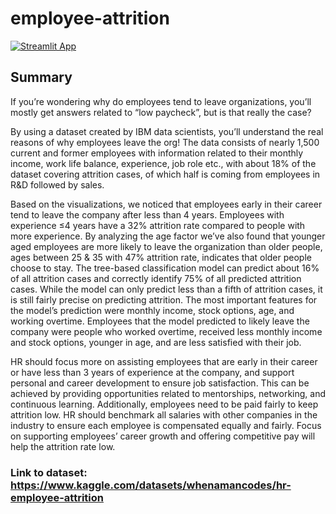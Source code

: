 # employee-attrition
[![Streamlit App](https://static.streamlit.io/badges/streamlit_badge_black_white.svg)](https://employee-attrition.streamlit.app/)

## Summary
If you’re wondering why do employees tend to leave organizations, you’ll mostly get answers related to “low paycheck”, but is that really the case? 

By using a dataset created by IBM data scientists, you’ll understand the real reasons of why employees leave the org! The data consists of nearly 1,500 current and former employees with information related to their monthly income, work life balance, experience, job role etc., with about 18% of the dataset covering attrition cases, of which half is coming from employees in R&D followed by sales.

Based on the visualizations, we noticed that employees early in their career tend to leave the company after less than 4 years. Employees with experience ≤4 years have a 32% attrition rate compared to people with more experience. By analyzing the age factor we’ve also found that younger aged employees are more likely to leave the organization than older people, ages between 25 & 35 with 47% attrition rate, indicates that older people choose to stay. The tree-based classification model can predict about 16% of all attrition cases and correctly identify 75% of all predicted attrition cases. While the model can only predict less than a fifth of attrition cases, it is still fairly precise on predicting attrition. The most important features for the model’s prediction were monthly income, stock options, age, and working overtime. Employees that the model predicted to likely leave the company were people who worked overtime, received less monthly income and stock options, younger in age, and are less satisfied with their job.

HR should focus more on assisting employees that are early in their career or have less than 3 years of experience at the company, and support personal and career development to ensure job satisfaction. This can be achieved by providing opportunities related to mentorships, networking, and continuous learning. Additionally, employees need to be paid fairly to keep attrition low. HR should benchmark all salaries with other companies in the industry to ensure each employee is compensated equally and fairly. Focus on supporting employees’ career growth and offering competitive pay will help the attrition rate low.


### Link to dataset: https://www.kaggle.com/datasets/whenamancodes/hr-employee-attrition
